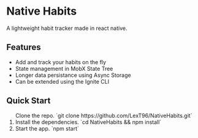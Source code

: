# Native Habits

A lightweight habit tracker made in react native.

## Features
<ul>
  <li>Add and track your habits on the fly</li>
  <li>State management in MobX State Tree</li>
  <li>Longer data persistance using Async Storage</li>
  <li>Can be extended using the Ignite CLI</li>
</ul>

## Quick Start
<ol
  <li>Clone the repo. `git clone https://github.com/LexT96/NativeHabits.git` </li>
  <li>Install the dependencies. `cd NativeHabits && npm install` </li>
  <li>Start the app. `npm start`</li>
</ol>
